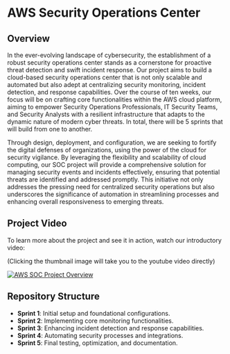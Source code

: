 # AWS Security Operations Center

## Overview

In the ever-evolving landscape of cybersecurity, the establishment of a robust security operations center stands as a cornerstone for proactive threat detection and swift incident response. Our project aims to build a cloud-based security operations center that is not only scalable and automated but also adept at centralizing security monitoring, incident detection, and response capabilities. Over the course of ten weeks, our focus will be on crafting core functionalities within the AWS cloud platform, aiming to empower Security Operations Professionals, IT Security Teams, and Security Analysts with a resilient infrastructure that adapts to the dynamic nature of modern cyber threats. In total, there will be 5 sprints that will build from one to another.

Through design, deployment, and configuration, we are seeking to fortify the digital defenses of organizations, using the power of the cloud for security vigilance. By leveraging the flexibility and scalability of cloud computing, our SOC project will provide a comprehensive solution for managing security events and incidents effectively, ensuring that potential threats are identified and addressed promptly. This initiative not only addresses the pressing need for centralized security operations but also underscores the significance of automation in streamlining processes and enhancing overall responsiveness to emerging threats.

## Project Video

To learn more about the project and see it in action, watch our introductory video: 

(Clicking the thumbnail image will take you to the youtube video directly)

[![AWS SOC Project Overview](https://img.youtube.com/vi/Q9iro4MYrv8/0.jpg)](https://youtu.be/Q9iro4MYrv8)

## Repository Structure

- **Sprint 1**: Initial setup and foundational configurations.
- **Sprint 2**: Implementing core monitoring functionalities.
- **Sprint 3**: Enhancing incident detection and response capabilities.
- **Sprint 4**: Automating security processes and integrations.
- **Sprint 5**: Final testing, optimization, and documentation.
